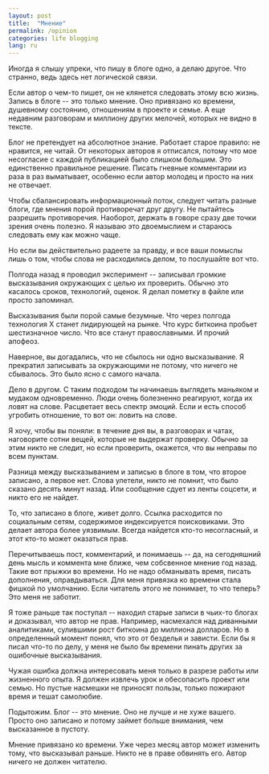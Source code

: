 ```yaml
---
layout: post
title:  "Мнение"
permalink: /opinion
categories: life blogging
lang: ru
---
```


Иногда я слышу упреки, что пишу в блоге одно, а делаю другое. Что странно, ведь
здесь нет логической связи.

Если автор о чем-то пишет, он не клянется следовать этому всю жизнь. Запись в
блоге -- это только мнение. Оно привязано ко времени, душевному состоянию,
отношениям в проекте и семье. А еще недавним разговорам и миллиону других
мелочей, которых не видно в тексте.

Блог не претендует на абсолютное знание. Работает старое правило: не нравится,
не читай. От некоторых авторов я отписался, потому что мое несогласие с каждой
публикацией было слишком большим. Это единственно правильное решение. Писать
гневные комментарии из раза в раз выматывает, особенно если автор молодец и
просто на них не отвечает.

Чтобы сбалансировать информационный поток, следует читать разные блоги, где
мнения порой противоречат друг другу. Не пытайтесь разрешить
противоречия. Наоборот, держать в говоре сразу две точки зрения очень полезно. Я
называю это двоемыслием и стараюсь следовать ему как можно чаще.

Но если вы действительно радеете за правду, и все ваши помыслы лишь о том, чтобы
слова не расходились делом, то послушайте вот что.

Полгода назад я проводил эксперимент -- записывал громкие высказывания
окружающих с целью их проверить. Обычно это касалось сроков, технологий,
оценок. Я делал пометку в файле или просто запоминал.

Высказывания были порой самые безумные. Что через полгода технология Х станет
лидирующей на рынке. Что курс биткоина пробьет шестизначное число. Что все
станут православными. И прочий апофеоз.

Наверное, вы догадались, что не сбылось ни одно высказывание. Я прекратил
записывать за окружающими не потому, что ничего не сбывалось. Это было ясно с
самого начала.

Дело в другом. С таким подходом ты начинаешь выглядеть маньяком и мудаком
одновременно. Люди очень болезненно реагируют, когда их ловят на
слове. Расцветает весь спектр эмоций. Если и есть способ угробить отношение, то
вот он: ловить на слове.

Я хочу, чтобы вы поняли: в течение дня вы, в разговорах и чатах, наговорите
сотни вещей, которые не выдержат проверку. Обычно за этим никто не следит, но
если проверить, окажется, что вы неправы по всем пунктам.

Разница между высказыванием и записью в блоге в том, что второе записано, а
первое нет. Слова улетели, никто не помнит, что было сказано десять минут
назад. Или сообщение сдует из ленты соцсети, и никто его не найдет.

То, что записано в блоге, живет долго. Ссылка расходится по социальным сетям,
содержимое индексируется поисковиками. Это делает автора более уязвимым. Всегда
найдется кто-то несогласный, и этот кто-то может оказаться прав.

Перечитываешь пост, комментарий, и понимаешь -- да, на сегодняшний день мысль и
коммента мне ближе, чем собсвенное мнение год назад. Такие вот прыжки во
времени. Но не надо обманывать время, писать дополнения, оправдываться. Для меня
привязка ко времени стала фишкой по умолчанию. Если читатель этого не понимает,
то что теперь? Это меня не заботит.

Я тоже раньше так поступал -- находил старые записи в чьих-то блогах и
доказывал, что автор не прав. Например, насмехался над диванными аналитиками,
сулившими рост биткоина до миллиона долларов. Но в определенный момент понял,
что это от безделья и зависти. Если бы я писал что-то по делу, у меня не было бы
времени пинать других за ошибочные высказывания.

Чужая ошибка должна интересовать меня только в разрезе работы или жизненного
опыта. Я должен извлечь урок и обесопасить проект или семью. Но пустые насмешки
не приносят пользы, только пожирают время и тешат самолюбие.

Подытожим. Блог -- это мнение. Оно не лучше и не хуже вашего. Просто оно
записано и потому займет больше внимания, чем высказанное в пустоту.

Мнение привязано ко времени. Уже через месяц автор может изменить тому, что
высказывал раньше. Никто не в праве обвинять его. Автор ничего не должен
читателю.
